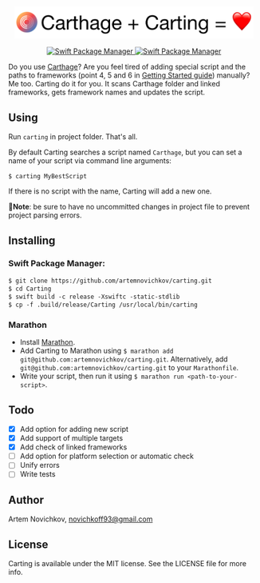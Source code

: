 <p align="center">
<img src="Logo.png" width="480" max-width="90%" alt="Marathon" />
</p>

<p align="center">
  <a href="https://swift.org/package-manager">
    <img src="https://img.shields.io/badge/spm-compatible-brightgreen.svg?style=flat" alt="Swift Package Manager" />
  </a>
  <a href="https://github.com/JohnSundell/Marathon">
    <img src="https://img.shields.io/badge/marathon-compatible-brightgreen.svg?style=flat" alt="Swift Package Manager" />
  </a>
</p>

Do you use [Carthage](https://github.com/Carthage/Carthage)? Are you feel tired of adding special script and the paths to frameworks (point 4, 5 and 6 in [Getting Started guide](https://github.com/Carthage/Carthage#getting-started)) manually? Me too. Carting do it for you. It scans Carthage folder and linked frameworks, gets framework names and updates the script.

## Using

Run `carting` in project folder. That's all.

By default Carting searches a script named `Carthage`, but you can set a name of your script via command line arguments:

```
$ carting MyBestScript
```

If there is no script with the name, Carting will add a new one.

**🚨Note**: be sure to have no uncommitted changes in project file to prevent project parsing errors.

## Installing

### Swift Package Manager:

```
$ git clone https://github.com/artemnovichkov/carting.git
$ cd Carting
$ swift build -c release -Xswiftc -static-stdlib
$ cp -f .build/release/Carting /usr/local/bin/carting
```
### Marathon

- Install [Marathon](https://github.com/johnsundell/marathon#installing).
- Add Carting to Marathon using `$ marathon add git@github.com:artemnovichkov/carting.git`. Alternatively, add `git@github.com:artemnovichkov/carting.git` to your `Marathonfile`.
- Write your script, then run it using `$ marathon run <path-to-your-script>`.

## Todo
 - [x] Add option for adding new script
 - [x] Add support of multiple targets
 - [x] Add check of linked frameworks
 - [ ] Add option for platform selection or automatic check
 - [ ] Unify errors
 - [ ] Write tests

## Author

Artem Novichkov, novichkoff93@gmail.com

## License

Carting is available under the MIT license. See the LICENSE file for more info.


